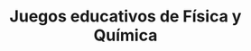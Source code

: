 ---
title: "Juegos educativos de Física y Química"  # Add a page title.
summary: "Juegos educativos de Física y Química."  # Add a page description.
type: "widget_page"  # Page type is a Widget Page
url: "recursos-fisica-quimica/juegos-educativos"
---